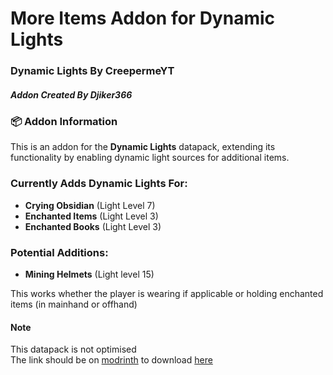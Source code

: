 # More Items Addon for Dynamic Lights

### Dynamic Lights By CreepermeYT  
##### Addon Created By Djiker366

### 📦 Addon Information  
This is an addon for the **Dynamic Lights** datapack, extending its functionality by enabling dynamic light sources for additional items.

### Currently Adds Dynamic Lights For:
- **Crying Obsidian** (Light Level 7)  
- **Enchanted Items** (Light Level 3)  
- **Enchanted Books** (Light Level 3)

### Potential Additions:
- **Mining Helmets** (Light level 15)

This works whether the player is wearing if applicable or holding enchanted items (in mainhand or offhand) <br>

#### Note
This datapack is not optimised <br>
The link should be on [modrinth](https://modrinth.com/) to download [here](https://modrinth.com/datapack/more-items-dynamic-lights/s)
